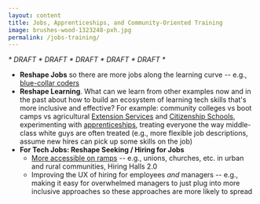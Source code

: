 ```yaml
---
layout: content
title: Jobs, Apprenticeships, and Community-Oriented Training
image: brushes-wood-1323248-pxh.jpg
permalink: /jobs-training/
---
```



_* DRAFT * DRAFT * DRAFT * DRAFT * DRAFT *_


- __Reshape Jobs__ so there are more jobs along the learning curve -- e.g., [blue-collar coders](https://toolkit.makersall.org/pages/30-smooth/20-continuum-skill.html)
- __Reshape Learning__. What can we learn from other examples now and in the past about how to build an ecosystem of learning tech skills that's more inclusive and effective? For example: community colleges vs boot camps vs agricultural [Extension Services](https://toolkit.makersall.org/pages/10-intro/30-extension-citizenship-schools.html) and [Citizenship Schools](https://toolkit.makersall.org/pages/70-civic/20-citizenship-schools.html), experimenting with [apprenticeships](https://toolkit.makersall.org/pages/50-support/20-training-work.html#apprenticeships), treating everyone the way middle-class white guys are often treated (e.g., more flexible job descriptions, assume new hires can pick up some skills on the job)
- __For Tech Jobs: Reshape Seeking / Hiring for Jobs__
  - [More accessible on ramps](https://toolkit.makersall.org/pages/50-support/10-community-support.html#create-multiple-on-ramps) --   e.g., unions, churches, etc. in urban and rural communities, Hiring Halls 2.0
  - Improving the UX of hiring for employees _and_ managers -- e.g., making it easy for overwhelmed managers to just plug into more inclusive approaches so these approaches are more likely to spread
